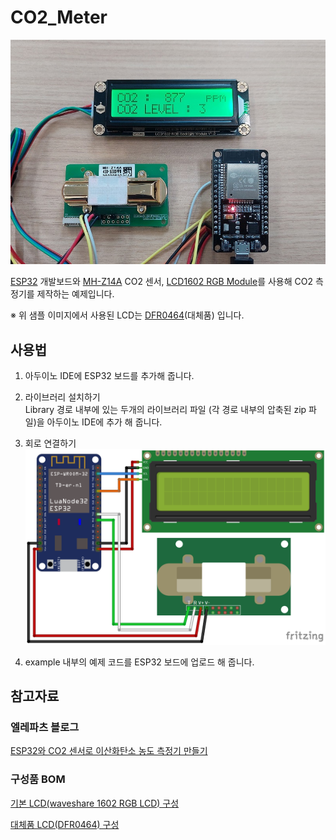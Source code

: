 # CO2_Meter  

[![샘플 이미지+유튜브 바로가기](https://raw.githubusercontent.com/eleparts/CO2_Meter/main/img/CO2_meter_sampel.jpg)](https://www.youtube.com/watch?v=iwCHd-AVvbM)  

[ESP32](https://www.eleparts.co.kr/EPXRVLBX) 개발보드와 [MH-Z14A](https://www.eleparts.co.kr/goods/view?no=3186568) CO2 센서, [LCD1602 RGB Module](https://www.eleparts.co.kr/goods/view?no=10488490)를 사용해 CO2 측정기를 제작하는 예제입니다.

※ 위 샘플 이미지에서 사용된 LCD는 [DFR0464](https://www.eleparts.co.kr/EPXV6B3U)(대체품) 입니다.  

## 사용법  

1. 아두이노 IDE에 ESP32 보드를 추가해 줍니다.  

2. 라이브러리 설치하기  
Library 경로 내부에 있는 두개의 라이브러리 파일 (각 경로 내부의 압축된 zip 파일)을 아두이노 IDE에 추가 해 줍니다.  

3. 회로 연결하기  
![회로도](https://raw.githubusercontent.com/eleparts/CO2_Meter/main/img/CO2_Meter.png)  

4. example 내부의 예제 코드를 ESP32 보드에 업로드 해 줍니다.  

## 참고자료  

### 엘레파츠 블로그  

[ESP32와 CO2 센서로 이산화탄소 농도 측정기 만들기](https://blog.naver.com/elepartsblog/223046208897)  

### 구성품 BOM  

[기본 LCD(waveshare 1602 RGB LCD) 구성](https://www.eleparts.co.kr/bom/share?pj_seq=5CGDR8JY5&hseq=0OKBT2Y2)  

[대체품 LCD(DFR0464) 구성](https://www.eleparts.co.kr/bom/share?pj_seq=U1ZRM5JY5&hseq=PTGMB8Y2)  
